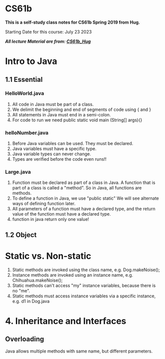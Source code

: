 # CS61b

**This is a self-study class notes for CS61b Spring 2019 from Hug.**

Starting Date for this course: July 23 2023

***All lecture Material are from: [CS61b_Hug](https://joshhug.gitbooks.io/hug61b/content/chap1/chap12.html)***


# Intro to Java 

## 1.1 Essential

### HelloWorld.java
1. All code in Java must be part of a class.
2. We delimit the beginning and end of segments of
    code using { and }
3. All statements in Java must end in a semi-colon.
4. For code to run we need public static void main (String[] args){}

### helloNumber.java
1. Before Java variables can be used. They must be declared.
2. Java variables must have a specific type.
3. Java variable types can never change.
4. Types are verified before the code even runs!!


### Large.java
1. Function must be declared as part of a class in Java. A function that is part of a class is called a "method". So in Java, all functions are methods.
2. To define a function in Java, we use "public static" We will see alternate ways of defining function later.
3. All parameters of a function must have a declared type, and the return value of the function must have a declared type.
4. function in java return only one value!
 

## 1.2 Object

# Static vs. Non-static
1. Static methods are invoked using the class name, e.g. Dog.makeNoise();
2. Instance methods are invoked using an instance name, e.g. Chihuahua.makeNoise();
3. Static methods can't access "my" instance variables, because there is no "me".
4. Static methods must access instance variables via a specific instance, e.g. d1 in Dog.java


# 4. Inheritance and Interfaces

## Overloading
Java allows multiple methods with same name, but different parameters.


